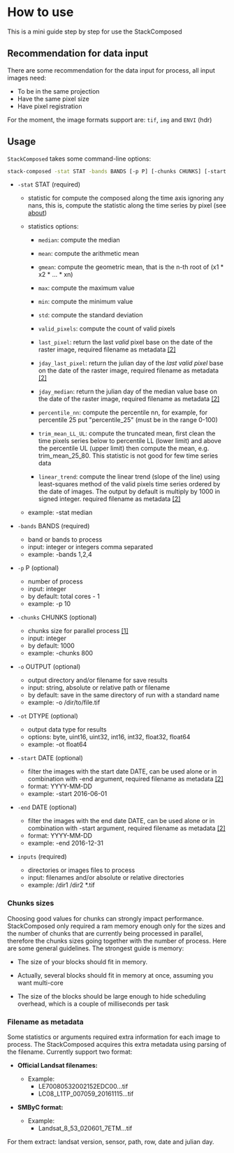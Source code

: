 # How to use

This is a mini guide step by step for use the StackComposed

## Recommendation for data input

There are some recommendation for the data input for process, all input images need:

- To be in the same projection
- Have the same pixel size
- Have pixel registration

For the moment, the image formats support are: `tif`, `img` and `ENVI` (hdr)

## Usage

`StackComposed` takes some command-line options:

```bash
stack-composed -stat STAT -bands BANDS [-p P] [-chunks CHUNKS] [-start DATE] [-end DATE] [-o OUTPUT] [-ot dtype] inputs
```

- `-stat` STAT (required)
    - statistic for compute the composed along the time axis ignoring any nans, this is, compute the statistic along the time series by pixel (see [about](about.md))
    - statistics options:
        - `median`: compute the median

        - `mean`: compute the arithmetic mean

        - `gmean`: compute the geometric mean, that is the n-th root of (x1 * x2 * ... * xn)

        - `max`: compute the maximum value

        - `min`: compute the minimum value

        - `std`: compute the standard deviation

        - `valid_pixels`: compute the count of valid pixels

        - `last_pixel`: return the last _valid_ pixel base on the date of the raster image, required filename as metadata [\[2\]](#extra-metadata)

        - `jday_last_pixel`: return the julian day of the _last valid pixel_ base on the date of the raster image, required filename as metadata [\[2\]](#extra-metadata)

        - `jday_median`: return the julian day of the median value base on the date of the raster image, required filename as metadata [\[2\]](#extra-metadata)

        - `percentile_nn`: compute the percentile nn, for example, for percentile 25 put "percentile_25" (must be in the range 0-100)

        - `trim_mean_LL_UL`: compute the truncated mean, first clean the time pixels series below to percentile LL (lower limit) and above the percentile UL (upper limit) then compute the mean, e.g. trim_mean_25_80. This statistic is not good for few time series data

        - `linear_trend`: compute the linear trend (slope of the line) using least-squares method of the valid pixels time series ordered by the date of images. The output by default is multiply by 1000 in signed integer. required filename as metadata [\[2\]](#extra-metadata)

    - example: -stat median

- `-bands` BANDS (required)
    - band or bands to process
    - input: integer or integers comma separated
    - example: -bands 1,2,4

- `-p` P (optional)
    - number of process
    - input: integer
    - by default: total cores - 1
    - example: -p 10

- `-chunks` CHUNKS (optional)
    - chunks size for parallel process [\[1\]](#chunks-sizes)
    - input: integer
    - by default: 1000
    - example: -chunks 800

- `-o` OUTPUT (optional)
    - output directory and/or filename for save results
    - input: string, absolute or relative path or filename
    - by default: save in the same directory of run with a standard name
    - example: -o /dir/to/file.tif

- `-ot` DTYPE (optional)
    - output data type for results
    - options: byte, uint16, uint32, int16, int32, float32, float64
    - example: -ot float64

- `-start` DATE (optional)
    - filter the images with the start date DATE, can be used alone or in combination with -end argument, required filename as metadata [\[2\]](#extra-metadata)
    - format: YYYY-MM-DD
    - example: -start 2016-06-01

- `-end` DATE (optional)
    - filter the images with the end date DATE, can be used alone or in combination with -start argument, required filename as metadata [\[2\]](#extra-metadata)
    - format: YYYY-MM-DD
    - example: -end 2016-12-31

- `inputs` (required)
    - directories or images files to process
    - input: filenames and/or absolute or relative directories
    - example: /dir1 /dir2 *.tif

### Chunks sizes

Choosing good values for chunks can strongly impact performance. StackComposed only required a ram memory enough only for the sizes and the number of chunks that are currently being processed in parallel, therefore the chunks sizes going together with the number of process. Here are some general guidelines. The strongest guide is memory:

- The size of your blocks should fit in memory.

- Actually, several blocks should fit in memory at once, assuming you want multi-core

- The size of the blocks should be large enough to hide scheduling overhead, which is a couple of milliseconds per task

### Filename as metadata

Some statistics or arguments required extra information for each image to process. The StackComposed acquires this extra metadata using parsing of the filename. Currently support two format:

* **Official Landsat filenames:**
    * Example:
        * LE70080532002152EDC00...tif
        * LC08_L1TP_007059_20161115...tif


* **SMByC format:**
    * Example:
        * Landsat_8_53_020601_7ETM...tif

For them extract: landsat version, sensor, path, row, date and julian day.